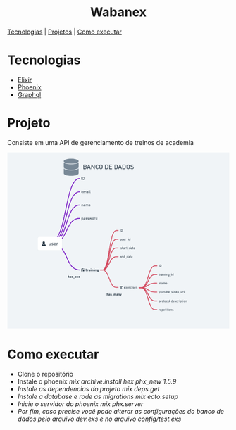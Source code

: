 <h1 align="center">
 Wabanex
 </h1>
<a href="#tecnologias">Tecnologias</a> | <a href="#projeto">Projetos</a> | <a href="#execute">Como executar</a>

<div >
<h1>Tecnologias</h1>
  <ul id="tecnologias">
    <li><a href="https://elixir-lang.org/">Elixir</a></li>
    <li><a href="https://phoenixframework.org/">Phoenix</a></li>
    <li><a href="https://graphql.org/">Graphql</a></li>
  </ul>
</div>

<div id="projeto">
<h1>Projeto</h1>
  <p>Consiste em uma API de gerenciamento de treinos de academia</p>
  <img src="/wabanex/assets/schema.png" alt="">
</div>

<div id="execute">
<h1>Como executar</h1>
<ul>
<li>Clone o repositório</li>
<li>Instale o phoenix <i>mix archive.install hex phx_new 1.5.9<i></li>
<li>Instale as dependencias do projeto <i>mix deps.get<i></li>
<li>Instale a database e rode as migrations <i>mix ecto.setup<i></li>
<li>Inicie o servidor do phoenix <i>mix phx.server<i></li>
<li>Por fim, caso precise você pode alterar as configurações do banco de dados pelo arquivo <i>dev.exs<i> e no arquivo <i>config/test.exs<i></li>
</ul>
</div>
